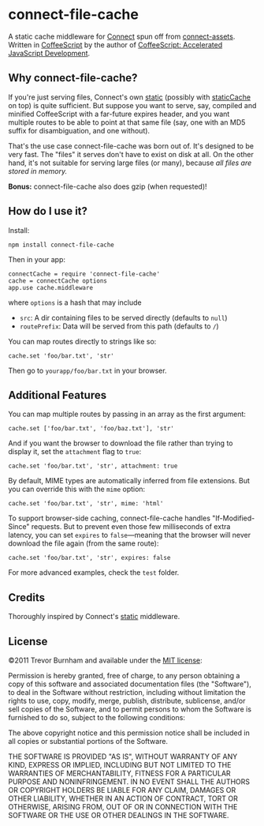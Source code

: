 # connect-file-cache

A static cache middleware for [Connect](http://senchalabs.github.com/connect/) spun off from [connect-assets](http://github.com/TrevorBurnham/connect-assets). Written in [CoffeeScript](http://coffeescript.org) by the author of [CoffeeScript: Accelerated JavaScript Development](http://pragprog.com/book/tbcoffee/coffeescript).

## Why connect-file-cache?

If you're just serving files, Connect's own [static](http://senchalabs.github.com/connect/middleware-static.html) (possibly with [staticCache](http://senchalabs.github.com/connect/middleware-staticCache.html) on top) is quite sufficient. But suppose you want to serve, say, compiled and minified CoffeeScript with a far-future expires header, and you want multiple routes to be able to point at that same file (say, one with an MD5 suffix for disambiguation, and one without).

That's the use case connect-file-cache was born out of. It's designed to be very fast. The "files" it serves don't have to exist on disk at all. On the other hand, it's not suitable for serving large files (or many), because *all files are stored in memory.*

**Bonus:** connect-file-cache also does gzip (when requested)!

## How do I use it?

Install:

    npm install connect-file-cache

Then in your app:

    connectCache = require 'connect-file-cache'
    cache = connectCache options
    app.use cache.middleware

where `options` is a hash that may include

* `src`: A dir containing files to be served directly (defaults to `null`)
* `routePrefix`: Data will be served from this path (defaults to `/`)

You can map routes directly to strings like so:

    cache.set 'foo/bar.txt', 'str'

Then go to `yourapp/foo/bar.txt` in your browser.

## Additional Features

You can map multiple routes by passing in an array as the first argument:

    cache.set ['foo/bar.txt', 'foo/baz.txt'], 'str'

And if you want the browser to download the file rather than trying to display it, set the `attachment` flag to `true`:

    cache.set 'foo/bar.txt', 'str', attachment: true

By default, MIME types are automatically inferred from file extensions. But you can override this with the `mime` option:

    cache.set 'foo/bar.txt', 'str', mime: 'html'

To support browser-side caching, connect-file-cache handles "If-Modified-Since" requests. But to prevent even those few milliseconds of extra latency, you can set `expires` to `false`—meaning that the browser will never download the file again (from the same route):

    cache.set 'foo/bar.txt', 'str', expires: false

For more advanced examples, check the `test` folder.

## Credits

Thoroughly inspired by Connect's [static](https://github.com/senchalabs/connect/blob/1.6.4/lib/middleware/static.js) middleware.

## License

©2011 Trevor Burnham and available under the [MIT license](http://www.opensource.org/licenses/mit-license.php):

Permission is hereby granted, free of charge, to any person obtaining a copy of this software and associated documentation files (the "Software"), to deal in the Software without restriction, including without limitation the rights to use, copy, modify, merge, publish, distribute, sublicense, and/or sell copies of the Software, and to permit persons to whom the Software is furnished to do so, subject to the following conditions:

The above copyright notice and this permission notice shall be included in all copies or substantial portions of the Software.

THE SOFTWARE IS PROVIDED "AS IS", WITHOUT WARRANTY OF ANY KIND, EXPRESS OR IMPLIED, INCLUDING BUT NOT LIMITED TO THE WARRANTIES OF MERCHANTABILITY, FITNESS FOR A PARTICULAR PURPOSE AND NONINFRINGEMENT. IN NO EVENT SHALL THE AUTHORS OR COPYRIGHT HOLDERS BE LIABLE FOR ANY CLAIM, DAMAGES OR OTHER LIABILITY, WHETHER IN AN ACTION OF CONTRACT, TORT OR OTHERWISE, ARISING FROM, OUT OF OR IN CONNECTION WITH THE SOFTWARE OR THE USE OR OTHER DEALINGS IN THE SOFTWARE.